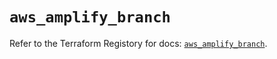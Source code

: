 # `aws_amplify_branch`

Refer to the Terraform Registory for docs: [`aws_amplify_branch`](https://registry.terraform.io/providers/hashicorp/aws/5.16.0/docs/resources/amplify_branch).
